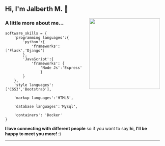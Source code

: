 <h2> Hi, I'm Jalberth M. 👋 </h2>
<img align='right' src="https://i.postimg.cc/SQTMDTRh/IMG-20220511-165948-358-modified.png" width="230">
<p>
  
</p>


### A little more about me...  

```
software_skills = {
    'programming languages':{
        'python':{
            'frameworks':['Flask','Django']
        },
        'JavaScript':{
            'frameworks': {
                'Node Js':'Express'
                }
        }
    },
    'style languages':['CSS3','Bootstrap'],

    'markup languages':'HTML5',

    'database languages':'Mysql',

    'containers': 'Docker'
}
```

<b>I love connecting with different people</b> so if you want to say <b>hi, I'll be happy to meet you more!</b> :)</em>

---

